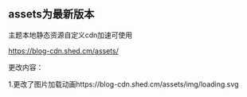 assets为最新版本
-----

主题本地静态资源自定义cdn加速可使用

https://blog-cdn.shed.cm/assets/


更改内容：

1.更改了图片加载动画https://blog-cdn.shed.cm/assets/img/loading.svg
